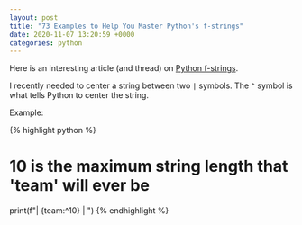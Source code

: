 ```yaml
---
layout: post
title: "73 Examples to Help You Master Python's f-strings"
date: 2020-11-07 13:20:59 +0000
categories: python
---
```


Here is an interesting article (and thread) on [Python f-strings](https://www.reddit.com/r/Python/comments/jpojgg/73_examples_to_help_you_master_pythons_fstrings/).

I recently needed to center a string between two `|` symbols.  The `^` symbol is what tells Python to center the string.

Example:

{% highlight python %}
# 10 is the maximum string length that 'team' will ever be
print(f"| {team:^10} | ")
{% endhighlight %}
